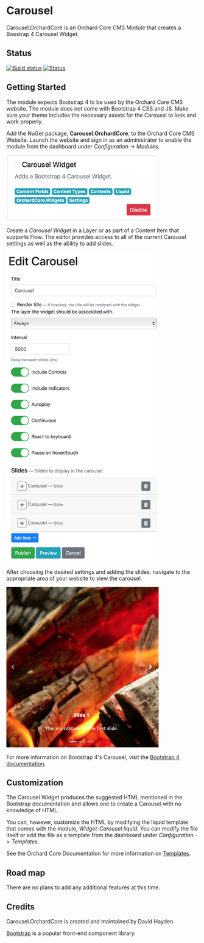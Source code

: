 # Carousel

Carousel.OrchardCore is an Orchard Core CMS Module that creates a Boostrap 4 Carousel Widget.

## Status

[![Build status](https://ci.appveyor.com/api/projects/status/37sx3os9h1x2vxuq?svg=true)](https://ci.appveyor.com/project/davidhayden/carousel) [![Status](https://img.shields.io/myget/davidhayden-ci/v/Carousel.OrchardCore.svg)](https://www.myget.org/feed/davidhayden-ci/package/nuget/Carousel.OrchardCore)

## Getting Started

The module expects Bootstrap 4 to be used by the Orchard Core CMS website. The module does not come with Bootstrap 4 CSS and JS. Make sure your theme includes the necessary assets for the Carousel to look and work properly.

Add the NuGet package, **Carousel.OrchardCore**, to the Orchard Core CMS Website. Launch the website and sign in as an administrator to enable the module from the dashboard under <i>Configuration</i> -> <i>Modules</i>.

![Carousel.OrchardCore](./assets/module.png)

Create a <em>Carousel Widget</em> in a Layer or as part of a Content Item that supports Flow. The editor provides access to all of the current Carousel settings as well as the ability to add slides.

![Carousel.OrchardCore Widget Editor](./assets/carousel-orchardcore-widget.png)

After choosing the desired settings and adding the slides, navigate to the appropriate area of your website to view the carousel.

![Bootstrap 4 Carousel](./assets/bootstrap-4-carousel.png)

For more information on Bootstrap 4's Carousel, visit the [Bootstrap 4 documentation](https://getbootstrap.com).

## Customization

The Carousel Widget produces the suggested HTML mentioned in the Bootstrap documentation and allows one to create a Carousel with no knowledge of HTML.

You can, however, customize the HTML by modifying the liquid template that comes with the module, <em>Widget-Carousel.liquid</em>. You can modify the file itself or add the file as a template from the dashboard under <i>Configuration</i> -> <i>Templates</i>.

See the Orchard Core Documentation for more information on [Templates](https://orchardcore.readthedocs.io/en/latest/OrchardCore.Modules/OrchardCore.Templates/README/).

## Road map

There are no plans to add any additional features at this time.

## Credits
Carousel.OrchardCore is created and maintained by David Hayden.

[Bootstrap](https://getbootstrap.com) is a popular front-end component library.